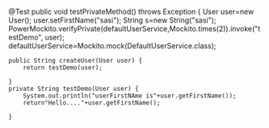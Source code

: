 @Test
	public void testPrivateMethod() throws Exception {
		User user=new User();
		user.setFirstName("sasi");
		String s=new String("sasi");
PowerMockito.verifyPrivate(defaultUserService,Mockito.times(2)).invoke("testDemo", user);
defaultUserService=Mockito.mock(DefaultUserService.class);



	public String createUser(User user) {
		return testDemo(user);
		
	}
	private String testDemo(User user) {
		System.out.println("userFirstNAme is"+user.getFirstName());
		return"Hello...."+user.getFirstName();
		
	}
